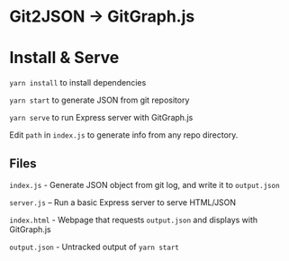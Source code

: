 # Git2JSON -> GitGraph.js

# Install & Serve

`yarn install` to install dependencies

`yarn start` to generate JSON from git repository

`yarn serve` to run Express server with GitGraph.js

Edit `path` in `index.js` to generate info from any repo directory.

## Files

`index.js` - Generate JSON object from git log, and write it to `output.json`

`server.js` – Run a basic Express server to serve HTML/JSON

`index.html` - Webpage that requests `output.json` and displays with GitGraph.js

`output.json` - Untracked output of `yarn start`
